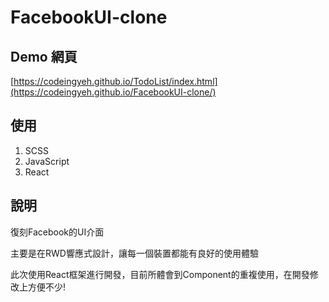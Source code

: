 # FacebookUI-clone

## Demo 網頁

[https://codeingyeh.github.io/TodoList/index.html](https://codeingyeh.github.io/FacebookUI-clone/)

## 使用

1. SCSS
2. JavaScript
3. React

## 說明

復刻Facebook的UI介面

主要是在RWD響應式設計，讓每一個裝置都能有良好的使用體驗

此次使用React框架進行開發，目前所體會到Component的重複使用，在開發修改上方便不少!


